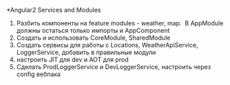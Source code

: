 *Angular2 Services and Modules
1. Разбить компоненты на feature modules - weather, map.  В AppModule должны остаться только импорты и AppComponent
2. Создать и использовать CoreModule, SharedModule
3. Создать сервисы для работы с Locations, WeatherApiService, LoggerService, 
добавить в правильные модули
4. настроить JIT для dev и AOT для prod
5. Сделать ProdLoggerService и DevLoggerService, настроить через config вебпака
